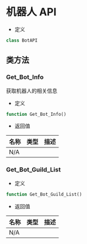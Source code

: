 # 机器人 API

- 定义

```php
class BotAPI
```

## 类方法

### Get_Bot_Info

获取机器人的相关信息

- 定义

```php
function Get_Bot_Info()
```

- 返回值

| 名称 | 类型 | 描述 |
| ---- | ---- | ---- |
| N/A  |      |      |

### Get_Bot_Guild_List

- 定义

```php
function Get_Bot_Guild_List()
```

- 返回值

| 名称 | 类型 | 描述 |
| ---- | ---- | ---- |
| N/A  |      |      |
